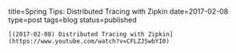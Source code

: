 
title=Spring Tips: Distributed Tracing with Zipkin
date=2017-02-08
type=post
tags=blog
status=published
~~~~~~
[(2017-02-08) Distributed Tracing with Zipkin](https://www.youtube.com/watch?v=CFLZJSwbYI0) 
            